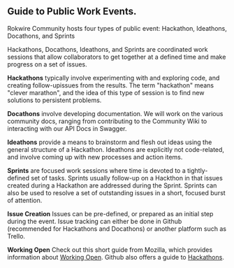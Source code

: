 ## Guide to Public Work Events. 

Rokwire Community hosts four types of public event: Hackathon, Ideathons, Docathons, and Sprints

Hackathons, Docathons, Ideathons, and Sprints are coordinated work sessions that allow collaborators to get together at a defined time and make progress on a set of issues. 

__Hackathons__ typically involve experimenting with and exploring code, and creating follow-upissues from the results. The term "hackathon" means "clever marathon", and the idea of this type of session is to find new solutions to persistent problems.

__Docathons__ involve developing documentation. We will work on the various community docs, ranging from contributing to the Community Wiki to interacting with our API Docs in Swagger. 

__Ideathons__ provide a means to brainstorm and flesh out ideas using the general structure of a Hackathon. Ideathons are explicitly not code-related, and involve coming up with new processes and action items. 

__Sprints__ are focused work sessions where time is devoted to a tightly-defined set of tasks. Sprints usually follow-up on a Hackthon in that issues created during a Hackathon are addressed during the Sprint. Sprints can also be used to resolve a set of outstanding issues in a short, focused burst of attention.

__Issue Creation__ Issues can be pre-defined, or prepared as an initial step during the event. Issue tracking can either be done in Github (recommended for Hackathons and Docathons) or another platform such as Trello.   


__Working Open__ Check out this short guide from Mozilla, which provides information about [Working Open](https://mozilla.github.io/open-leadership-training-series/articles/introduction-to-open-leadership/introduction-to-working-open/). Github also offers a guide to [Hackathons](https://github.com/github/hackathons).
